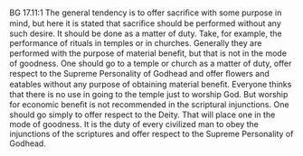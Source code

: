 BG 17.11:1	The general tendency is to offer sacriﬁce with some purpose in mind, but here it is stated that sacriﬁce should be performed without any such desire. It should be done as a matter of duty. Take, for example, the performance of rituals in temples or in churches. Generally they are performed with the purpose of material beneﬁt, but that is not in the mode of goodness. One should go to a temple or church as a matter of duty, offer respect to the Supreme Personality of Godhead and offer ﬂowers and eatables without any purpose of obtaining material beneﬁt. Everyone thinks that there is no use in going to the temple just to worship God. But worship for economic beneﬁt is not recommended in the scriptural injunctions. One should go simply to offer respect to the Deity. That will place one in the mode of goodness. It is the duty of every civilized man to obey the injunctions of the scriptures and offer respect to the Supreme Personality of Godhead.